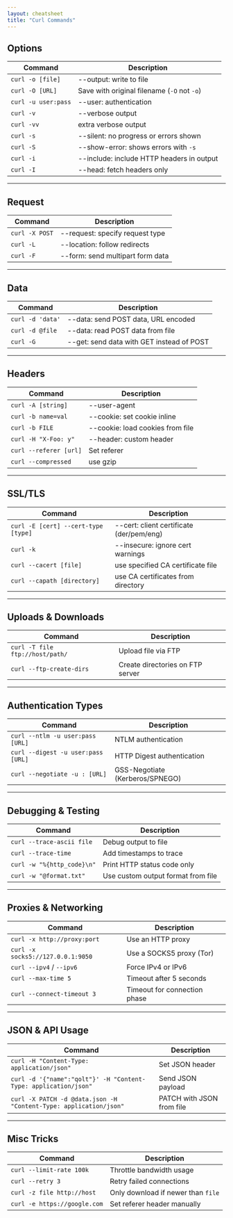 ```yaml
---
layout: cheatsheet
title: "Curl Commands"
---
```


## Options

| Command                 | Description                                      |
|-------------------------|--------------------------------------------------|
| `curl -o [file]`        | --output: write to file                          |
| `curl -O [URL]`         | Save with original filename (`-O` not `-o`)      |
| `curl -u user:pass`     | --user: authentication                           |
| `curl -v`               | --verbose output                                 |
| `curl -vv`              | extra verbose output                             |
| `curl -s`               | --silent: no progress or errors shown            |
| `curl -S`               | --show-error: shows errors with `-s`             |
| `curl -i`               | --include: include HTTP headers in output        |
| `curl -I`               | --head: fetch headers only                       |

---

## Request

| Command             | Description                              |
|---------------------|------------------------------------------|
| `curl -X POST`      | --request: specify request type          |
| `curl -L`           | --location: follow redirects             |
| `curl -F`           | --form: send multipart form data         |

---

## Data

| Command                | Description                                      |
|------------------------|--------------------------------------------------|
| `curl -d 'data'`       | --data: send POST data, URL encoded              |
| `curl -d @file`        | --data: read POST data from file                 |
| `curl -G`              | --get: send data with GET instead of POST        |

---

## Headers

| Command                      | Description                      |
|------------------------------|----------------------------------|
| `curl -A [string]`           | --user-agent                     |
| `curl -b name=val`           | --cookie: set cookie inline      |
| `curl -b FILE`               | --cookie: load cookies from file |
| `curl -H "X-Foo: y"`         | --header: custom header          |
| `curl --referer [url]`       | Set referer                      |
| `curl --compressed`          | use gzip                         |

---

## SSL/TLS

| Command                                       | Description                                  |
|-----------------------------------------------|----------------------------------------------|
| `curl -E [cert] --cert-type [type]`           | --cert: client certificate (der/pem/eng)     |
| `curl -k`                                     | --insecure: ignore cert warnings             |
| `curl --cacert [file]`                        | use specified CA certificate file            |
| `curl --capath [directory]`                   | use CA certificates from directory           |

---

## Uploads & Downloads

| Command                                 | Description                                  |
|-----------------------------------------|----------------------------------------------|
| `curl -T file ftp://host/path/`         | Upload file via FTP                          |
| `curl --ftp-create-dirs`                | Create directories on FTP server             |

---

## Authentication Types

| Command                                | Description                                  |
|----------------------------------------|----------------------------------------------|
| `curl --ntlm -u user:pass [URL]`       | NTLM authentication                          |
| `curl --digest -u user:pass [URL]`     | HTTP Digest authentication                   |
| `curl --negotiate -u : [URL]`          | GSS-Negotiate (Kerberos/SPNEGO)              |

---

## Debugging & Testing

| Command                            | Description                                  |
|------------------------------------|----------------------------------------------|
| `curl --trace-ascii file`          | Debug output to file                         |
| `curl --trace-time`                | Add timestamps to trace                      |
| `curl -w "%{http_code}\n"`         | Print HTTP status code only                  |
| `curl -w "@format.txt"`            | Use custom output format from file           |

---

## Proxies & Networking

| Command                                | Description                                  |
|----------------------------------------|----------------------------------------------|
| `curl -x http://proxy:port`            | Use an HTTP proxy                            |
| `curl -x socks5://127.0.0.1:9050`      | Use a SOCKS5 proxy (Tor)                     |
| `curl --ipv4` / `--ipv6`               | Force IPv4 or IPv6                           |
| `curl --max-time 5`                    | Timeout after 5 seconds                      |
| `curl --connect-timeout 3`             | Timeout for connection phase                 |

---

## JSON & API Usage

| Command                                                  | Description                              |
|----------------------------------------------------------|------------------------------------------|
| `curl -H "Content-Type: application/json"`               | Set JSON header                          |
| `curl -d '{"name":"qolt"}' -H "Content-Type: application/json"` | Send JSON payload                |
| `curl -X PATCH -d @data.json -H "Content-Type: application/json"` | PATCH with JSON from file     |

---

## Misc Tricks

| Command                                | Description                                  |
|----------------------------------------|----------------------------------------------|
| `curl --limit-rate 100k`               | Throttle bandwidth usage                     |
| `curl --retry 3`                       | Retry failed connections                     |
| `curl -z file http://host`             | Only download if newer than `file`           |
| `curl -e https://google.com`           | Set referer header manually                  |
